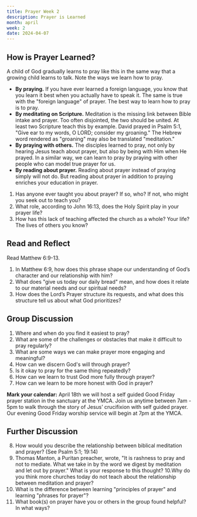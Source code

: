 ```yaml
---
title: Prayer Week 2
description: Prayer is Learned
month: april
week: 2
date: 2024-04-07
---
```


## How is Prayer Learned?

A child of God gradually learns to pray like this in the same way that a growing child learns to talk. Note the ways we learn how to pray.

- **By praying.** If you have ever learned a foreign language, you know that you learn it best when you actually have to speak it. The same is true with the "foreign language" of prayer. The best way to learn how to pray is to pray. 
- **By meditating on Scripture.** Meditation is the missing link between Bible intake and prayer. Too often disjointed, the two should be united. At least two Scripture teach this by example. David prayed in Psalm 5:1, "Give ear to my words, O LORD; consider my groaning." The Hebrew word rendered as "groaning" may also be translated "meditation."
- **By praying with others.** The disciples learned to pray, not only by hearing Jesus teach about prayer, but also by being with Him when He prayed. In a similar way, we can learn to pray by praying with other people who can model true prayer for us. 
- **By reading about prayer.** Reading about prayer instead of praying simply will not do. But reading about prayer in addition to praying enriches your education in prayer. 

1. Has anyone ever taught you about prayer? If so, who? If not, who might you seek out to teach you?
2. What role, according to John 16:13, does the Holy Spirit play in your prayer life?
3. How has this lack of teaching affected the church as a whole? Your life? The lives of others you know?

## Read and Reflect

Read Matthew 6:9-13.

1. In Matthew 6:9, how does this phrase shape our understanding of God’s character and our relationship with him? 
2. What does "give us today our daily bread" mean, and how does it relate to our material needs and our spiritual needs? 
3. How does the Lord’s Prayer structure its requests, and what does this structure tell us about what God prioritizes?

## Group Discussion

1. Where and when do you find it easiest to pray?
2. What are some of the challenges or obstacles that make it difficult to pray regularly? 
3. What are some ways we can make prayer more engaging and meaningful?
4. How can we discern God's will through prayer?
5. Is it okay to pray for the same thing repeatedly? 
6. How can we learn to trust God more fully through prayer?
7. How can we learn to be more honest with God in prayer? 

**Mark your calendar:** April 18th we will host a self guided Good Friday prayer station in the sanctuary at the YMCA. Join us anytime between 7am - 5pm to walk through the story of Jesus’ crucifixion with self guided prayer. Our evening Good Friday worship service will begin at 7pm at the YMCA. 

## Further Discussion

8. How would you describe the relationship between biblical meditation and prayer? (See Psalm 5:1; 19:14) 
9. Thomas Manton, a Puritan preacher, wrote, "It is rashness to pray and not to mediate. What we take in by the word we digest by meditation and let out by prayer." What is your response to this thought? 
10.Why do you think more churches today do not teach about the relationship between meditation and prayer? 
11. What is the difference between learning "principles of prayer" and learning "phrases for prayer"? 
12. What book(s) on prayer have you or others in the group found helpful? In what ways? 
